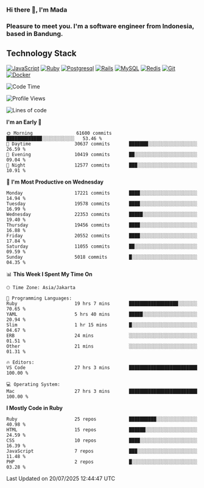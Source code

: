 ### Hi there 👋, I'm Mada
### Pleasure to meet you. I'm a software engineer from Indonesia, based in Bandung.

## Technology Stack

[![JavaScript](https://img.shields.io/badge/-JavaScript-%23F7DF1C?style=flat-square&logo=javascript&logoColor=000000&labelColor=%23F7DF1C&color=%23FFCE5A)](https://www.javascript.com/)
[![Ruby](https://img.shields.io/badge/Ruby-CC342D?style=flat-square&logo=ruby&logoColor=white)](https://www.ruby-lang.org/en/)
[![Postgresql](https://img.shields.io/badge/PostgreSQL-316192?style=flat-square&logo=postgresql&logoColor=ffffff)](https://www.postgresql.org/)
[![Rails](https://img.shields.io/badge/Ruby_on_Rails-CC0000?style=flat-square&logo=ruby-on-rails&logoColor=white)](https://rubyonrails.org/)
[![MySQL](https://img.shields.io/badge/-MySQL-4479A1?style=flat-square&logo=MySQL&logoColor=ffffff)](https://www.mysql.com/)
[![Redis](https://img.shields.io/badge/-Redis-DC382D?style=flat-square&logo=Redis&logoColor=ffffff)](https://redis.io/)
[![Git](https://img.shields.io/badge/-Git-%23F05032?style=flat-square&logo=git&logoColor=%23ffffff)](https://git-scm.com/)
[![Docker](https://img.shields.io/badge/-Docker-2496ED?style=flat-square&logo=docker&logoColor=ffffff)](https://www.docker.com/)
<!--
**madaarya/madaarya** is a ✨ _special_ ✨ repository because its `README.md` (this file) appears on your GitHub profile.

Here are some ideas to get you started:

- 🔭 I’m currently working on ...
- 🌱 I’m currently learning ...
- 👯 I’m looking to collaborate on ...
- 🤔 I’m looking for help with ...
- 💬 Ask me about ...
- 📫 How to reach me: ...
- 😄 Pronouns: ...
- ⚡ Fun fact: ...
-->
<!--START_SECTION:waka-->
![Code Time](http://img.shields.io/badge/Code%20Time-7%2C492%20hrs%2057%20mins-blue)

![Profile Views](http://img.shields.io/badge/Profile%20Views-0-blue)

![Lines of code](https://img.shields.io/badge/From%20Hello%20World%20I%27ve%20Written-52.4%20million%20lines%20of%20code-blue)

**I'm an Early 🐤** 

```text
🌞 Morning                61600 commits       █████████████░░░░░░░░░░░░   53.46 % 
🌆 Daytime                30637 commits       ███████░░░░░░░░░░░░░░░░░░   26.59 % 
🌃 Evening                10419 commits       ██░░░░░░░░░░░░░░░░░░░░░░░   09.04 % 
🌙 Night                  12577 commits       ███░░░░░░░░░░░░░░░░░░░░░░   10.91 % 
```
📅 **I'm Most Productive on Wednesday** 

```text
Monday                   17221 commits       ████░░░░░░░░░░░░░░░░░░░░░   14.94 % 
Tuesday                  19578 commits       ████░░░░░░░░░░░░░░░░░░░░░   16.99 % 
Wednesday                22353 commits       █████░░░░░░░░░░░░░░░░░░░░   19.40 % 
Thursday                 19456 commits       ████░░░░░░░░░░░░░░░░░░░░░   16.88 % 
Friday                   20552 commits       ████░░░░░░░░░░░░░░░░░░░░░   17.84 % 
Saturday                 11055 commits       ██░░░░░░░░░░░░░░░░░░░░░░░   09.59 % 
Sunday                   5018 commits        █░░░░░░░░░░░░░░░░░░░░░░░░   04.35 % 
```


📊 **This Week I Spent My Time On** 

```text
🕑︎ Time Zone: Asia/Jakarta

💬 Programming Languages: 
Ruby                     19 hrs 7 mins       ██████████████████░░░░░░░   70.65 % 
YAML                     5 hrs 40 mins       █████░░░░░░░░░░░░░░░░░░░░   20.94 % 
Slim                     1 hr 15 mins        █░░░░░░░░░░░░░░░░░░░░░░░░   04.67 % 
ERB                      24 mins             ░░░░░░░░░░░░░░░░░░░░░░░░░   01.51 % 
Other                    21 mins             ░░░░░░░░░░░░░░░░░░░░░░░░░   01.31 % 

🔥 Editors: 
VS Code                  27 hrs 3 mins       █████████████████████████   100.00 % 

💻 Operating System: 
Mac                      27 hrs 3 mins       █████████████████████████   100.00 % 
```

**I Mostly Code in Ruby** 

```text
Ruby                     25 repos            ██████████░░░░░░░░░░░░░░░   40.98 % 
HTML                     15 repos            ██████░░░░░░░░░░░░░░░░░░░   24.59 % 
CSS                      10 repos            ████░░░░░░░░░░░░░░░░░░░░░   16.39 % 
JavaScript               7 repos             ███░░░░░░░░░░░░░░░░░░░░░░   11.48 % 
PHP                      2 repos             █░░░░░░░░░░░░░░░░░░░░░░░░   03.28 % 
```




 Last Updated on 20/07/2025 12:44:47 UTC
<!--END_SECTION:waka-->
